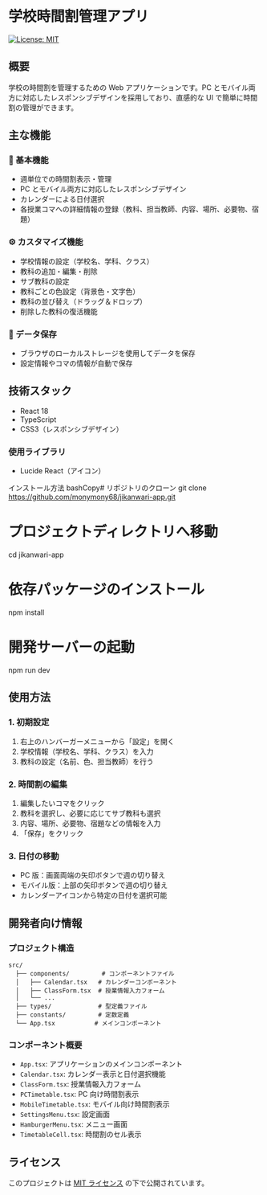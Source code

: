 # 学校時間割管理アプリ

[![License: MIT](https://img.shields.io/badge/License-MIT-yellow.svg)](https://github.com/monymony68/jikanwari-app/blob/main/LICENSE)

## 概要

学校の時間割を管理するための Web アプリケーションです。PC とモバイル両方に対応したレスポンシブデザインを採用しており、直感的な UI で簡単に時間割の管理ができます。

## 主な機能

### 🎯 基本機能

- 週単位での時間割表示・管理
- PC とモバイル両方に対応したレスポンシブデザイン
- カレンダーによる日付選択
- 各授業コマへの詳細情報の登録（教科、担当教師、内容、場所、必要物、宿題）

### ⚙️ カスタマイズ機能

- 学校情報の設定（学校名、学科、クラス）
- 教科の追加・編集・削除
- サブ教科の設定
- 教科ごとの色設定（背景色・文字色）
- 教科の並び替え（ドラッグ＆ドロップ）
- 削除した教科の復活機能

### 💾 データ保存

- ブラウザのローカルストレージを使用してデータを保存
- 設定情報やコマの情報が自動で保存

## 技術スタック

- React 18
- TypeScript
- CSS3（レスポンシブデザイン）

### 使用ライブラリ

- Lucide React（アイコン）

インストール方法
bashCopy# リポジトリのクローン
git clone https://github.com/monymony68/jikanwari-app.git

# プロジェクトディレクトリへ移動

cd jikanwari-app

# 依存パッケージのインストール

npm install

# 開発サーバーの起動

npm run dev

## 使用方法

### 1. 初期設定

1. 右上のハンバーガーメニューから「設定」を開く
2. 学校情報（学校名、学科、クラス）を入力
3. 教科の設定（名前、色、担当教師）を行う

### 2. 時間割の編集

1. 編集したいコマをクリック
2. 教科を選択し、必要に応じてサブ教科も選択
3. 内容、場所、必要物、宿題などの情報を入力
4. 「保存」をクリック

### 3. 日付の移動

- PC 版：画面両端の矢印ボタンで週の切り替え
- モバイル版：上部の矢印ボタンで週の切り替え
- カレンダーアイコンから特定の日付を選択可能

## 開発者向け情報

### プロジェクト構造

```
src/
  ├── components/         # コンポーネントファイル
  │   ├── Calendar.tsx   # カレンダーコンポーネント
  │   ├── ClassForm.tsx  # 授業情報入力フォーム
  │   └── ...
  ├── types/             # 型定義ファイル
  ├── constants/         # 定数定義
  └── App.tsx           # メインコンポーネント
```

### コンポーネント概要

- `App.tsx`: アプリケーションのメインコンポーネント
- `Calendar.tsx`: カレンダー表示と日付選択機能
- `ClassForm.tsx`: 授業情報入力フォーム
- `PCTimetable.tsx`: PC 向け時間割表示
- `MobileTimetable.tsx`: モバイル向け時間割表示
- `SettingsMenu.tsx`: 設定画面
- `HamburgerMenu.tsx`: メニュー画面
- `TimetableCell.tsx`: 時間割のセル表示

## ライセンス

このプロジェクトは [MIT ライセンス](LICENSE) の下で公開されています。

